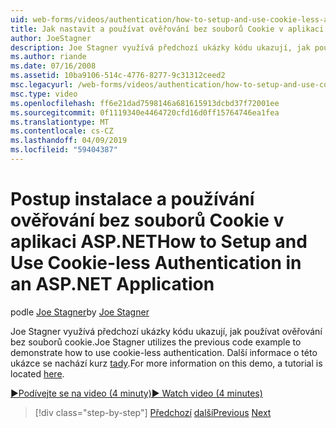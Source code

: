 ```yaml
---
uid: web-forms/videos/authentication/how-to-setup-and-use-cookie-less-authentication-in-an-aspnet-application
title: Jak nastavit a používat ověřování bez souborů Cookie v aplikaci ASP.NET | Dokumentace Microsoftu
author: JoeStagner
description: Joe Stagner využívá předchozí ukázky kódu ukazují, jak používat ověřování bez souborů cookie. Další informace o této ukázce se nachází kurz...
ms.author: riande
ms.date: 07/16/2008
ms.assetid: 10ba9106-514c-4776-8277-9c31312ceed2
msc.legacyurl: /web-forms/videos/authentication/how-to-setup-and-use-cookie-less-authentication-in-an-aspnet-application
msc.type: video
ms.openlocfilehash: ff6e21dad7598146a681615913dcbd37f72001ee
ms.sourcegitcommit: 0f1119340e4464720cfd16d0ff15764746ea1fea
ms.translationtype: MT
ms.contentlocale: cs-CZ
ms.lasthandoff: 04/09/2019
ms.locfileid: "59404387"
---
```

# <a name="how-to-setup-and-use-cookie-less-authentication-in-an-aspnet-application"></a><span data-ttu-id="95b66-104">Postup instalace a používání ověřování bez souborů Cookie v aplikaci ASP.NET</span><span class="sxs-lookup"><span data-stu-id="95b66-104">How to Setup and Use Cookie-less Authentication in an ASP.NET Application</span></span>

<span data-ttu-id="95b66-105">podle [Joe Stagner](https://github.com/JoeStagner)</span><span class="sxs-lookup"><span data-stu-id="95b66-105">by [Joe Stagner](https://github.com/JoeStagner)</span></span>

<span data-ttu-id="95b66-106">Joe Stagner využívá předchozí ukázky kódu ukazují, jak používat ověřování bez souborů cookie.</span><span class="sxs-lookup"><span data-stu-id="95b66-106">Joe Stagner utilizes the previous code example to demonstrate how to use cookie-less authentication.</span></span> <span data-ttu-id="95b66-107">Další informace o této ukázce se nachází kurz [tady](../../overview/older-versions-security/introduction/forms-authentication-configuration-and-advanced-topics-vb.md).</span><span class="sxs-lookup"><span data-stu-id="95b66-107">For more information on this demo, a tutorial is located [here](../../overview/older-versions-security/introduction/forms-authentication-configuration-and-advanced-topics-vb.md).</span></span>

[<span data-ttu-id="95b66-108">&#9654;Podívejte se na video (4 minuty)</span><span class="sxs-lookup"><span data-stu-id="95b66-108">&#9654; Watch video (4 minutes)</span></span>](https://channel9.msdn.com/Blogs/ASP-NET-Site-Videos/how-to-setup-and-use-cookie-less-authentication-in-an-aspnet-application)

> [!div class="step-by-step"]
> <span data-ttu-id="95b66-109">[Předchozí](how-to-change-the-forms-authentication-properties.md)
> [další](asp-forms-login-relocation.md)</span><span class="sxs-lookup"><span data-stu-id="95b66-109">[Previous](how-to-change-the-forms-authentication-properties.md)
[Next](asp-forms-login-relocation.md)</span></span>
